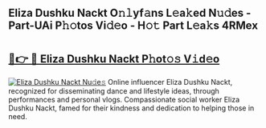 ## Eliza Dushku Nackt O𝚗𝚕yf𝚊ns L𝚎a𝚔ed N𝚞𝚍es - Part-UAi P𝚑𝚘tos Vi𝚍𝚎o - H𝚘𝚝 Part L𝚎a𝚔s 4RMex

# <h2><a href="http://kfahbn.oniu.top/?m=Eliza+Dushku+Nackt">🔗👉 🔴 Eliza Dushku Nackt P𝚑ot𝚘𝚜 V𝚒d𝚎o</a></h2>

[![Eliza Dushku Nackt Nu𝚍e𝚜](https://i.imgur.com/0qMVB7G.gif)](http://kfahbn.oniu.top/?m=Eliza+Dushku+Nackt)
Online influencer Eliza Dushku Nackt, recognized for disseminating dance and lifestyle ideas, through performances and personal vlogs. Compassionate social worker Eliza Dushku Nackt, famed for their kindness and dedication to helping those in need.  
